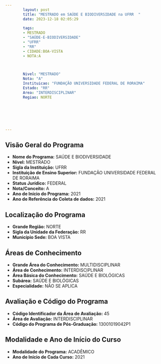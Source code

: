 ```yaml
---
        layout: post
        title: "MESTRADO em SAÚDE E BIODIVERSIDADE na UFRR  "
        date: 2023-12-18 02:05:29
     
        tags:
        - MESTRADO
        - "SAÚDE-E-BIODIVERSIDADE"
        - "UFRR"
        - "RR"
        - CIDADE:BOA-VISTA
        - NOTA:A
        
       

        Nivel: "MESTRADO"
        Nota: "A"
        Instituicao: "FUNDAÇÃO UNIVERSIDADE FEDERAL DE RORAIMA"
        Estado: "RR"
        Area: "INTERDISCIPLINAR"
        Regiao: NORTE
        
        
        
        
        
        
---
```

## Visão Geral do Programa
- **Nome do Programa:** SAÚDE E BIODIVERSIDADE
- **Nível:** MESTRADO
- **Sigla da Instituição:** UFRR
- **Instituição de Ensino Superior:** FUNDAÇÃO UNIVERSIDADE FEDERAL DE RORAIMA
- **Status Jurídico:** FEDERAL
- **Nota/Conceito:** A
- **Ano de Início do Programa:** 2021
- **Ano de Referência do Coleta de dados:** 2021

## Localização do Programa
- **Grande Região:** NORTE
- **Sigla da Unidade da Federação:** RR
- **Município Sede:** BOA VISTA

## Áreas de Conhecimento
- **Grande Área do Conhecimento:** MULTIDISCIPLINAR
- **Área de Conhecimento:** INTERDISCIPLINAR
- **Área Básica do Conhecimento:** SAÚDE E BIOLÓGICAS
- **Subárea:** SAÚDE E BIOLÓGICAS
- **Especialidade:** NÃO SE APLICA

## Avaliação e Código do Programa
- **Código Identificador da Área de Avaliação:** 45
- **Área de Avaliação:** INTERDISCIPLINAR
- **Código do Programa de Pós-Graduação:** 13001019042P1


## Modalidade e Ano de Início do Curso
- **Modalidade do Programa:** ACADÊMICO
- **Ano de Início de Cada Curso:** 2021
